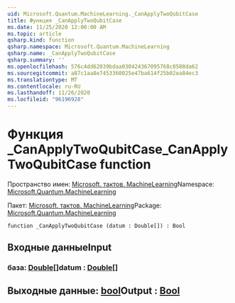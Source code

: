 ```yaml
---
uid: Microsoft.Quantum.MachineLearning._CanApplyTwoQubitCase
title: Функция _CanApplyTwoQubitCase
ms.date: 11/25/2020 12:00:00 AM
ms.topic: article
qsharp.kind: function
qsharp.namespace: Microsoft.Quantum.MachineLearning
qsharp.name: _CanApplyTwoQubitCase
qsharp.summary: ''
ms.openlocfilehash: 576c4dd62039bdaa030424367095768c0508da62
ms.sourcegitcommit: a87c1aa8e7453360025e47ba614f25b02ea84ec3
ms.translationtype: MT
ms.contentlocale: ru-RU
ms.lasthandoff: 11/26/2020
ms.locfileid: "96196928"
---
```

# <a name="_canapplytwoqubitcase-function"></a><span data-ttu-id="90d34-102">Функция _CanApplyTwoQubitCase</span><span class="sxs-lookup"><span data-stu-id="90d34-102">_CanApplyTwoQubitCase function</span></span>

<span data-ttu-id="90d34-103">Пространство имен: [Microsoft. тактов. MachineLearning](xref:Microsoft.Quantum.MachineLearning)</span><span class="sxs-lookup"><span data-stu-id="90d34-103">Namespace: [Microsoft.Quantum.MachineLearning](xref:Microsoft.Quantum.MachineLearning)</span></span>

<span data-ttu-id="90d34-104">Пакет: [Microsoft. тактов. MachineLearning](https://nuget.org/packages/Microsoft.Quantum.MachineLearning)</span><span class="sxs-lookup"><span data-stu-id="90d34-104">Package: [Microsoft.Quantum.MachineLearning](https://nuget.org/packages/Microsoft.Quantum.MachineLearning)</span></span>




```qsharp
function _CanApplyTwoQubitCase (datum : Double[]) : Bool
```


## <a name="input"></a><span data-ttu-id="90d34-105">Входные данные</span><span class="sxs-lookup"><span data-stu-id="90d34-105">Input</span></span>

### <a name="datum--double"></a><span data-ttu-id="90d34-106">база: [Double](xref:microsoft.quantum.lang-ref.double)[]</span><span class="sxs-lookup"><span data-stu-id="90d34-106">datum : [Double](xref:microsoft.quantum.lang-ref.double)[]</span></span>





## <a name="output--bool"></a><span data-ttu-id="90d34-107">Выходные данные: [bool](xref:microsoft.quantum.lang-ref.bool)</span><span class="sxs-lookup"><span data-stu-id="90d34-107">Output : [Bool](xref:microsoft.quantum.lang-ref.bool)</span></span>

